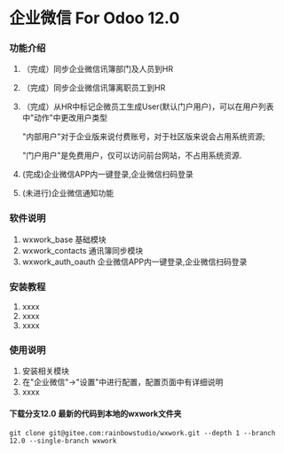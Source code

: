 # 企业微信 For Odoo 12.0

### 功能介绍

1. （完成）同步企业微信讯簿部门及人员到HR
2. （完成）同步企业微信讯簿离职员工到HR
3. （完成）从HR中标记企微员工生成User(默认门户用户)，可以在用户列表中"动作"中更改用户类型

    "内部用户"对于企业版来说付费账号，对于社区版来说会占用系统资源;
    
    "门户用户"是免费用户，仅可以访问前台网站，不占用系统资源.
4. (完成)企业微信APP内一键登录,企业微信扫码登录
5. (未进行)企业微信通知功能

### 软件说明
1. wxwork_base  基础模块
2. wxwork_contacts  通讯簿同步模块
3. wxwork_auth_oauth 企业微信APP内一键登录,企业微信扫码登录


### 安装教程

1. xxxx
2. xxxx
3. xxxx

### 使用说明

1. 安装相关模块
2. 在"企业微信"→"设置"中进行配置，配置页面中有详细说明
3. xxxx


#### 下载分支12.0 最新的代码到本地的wxwork文件夹

```
git clone git@gitee.com:rainbowstudio/wxwork.git --depth 1 --branch 12.0 --single-branch wxwork 
```